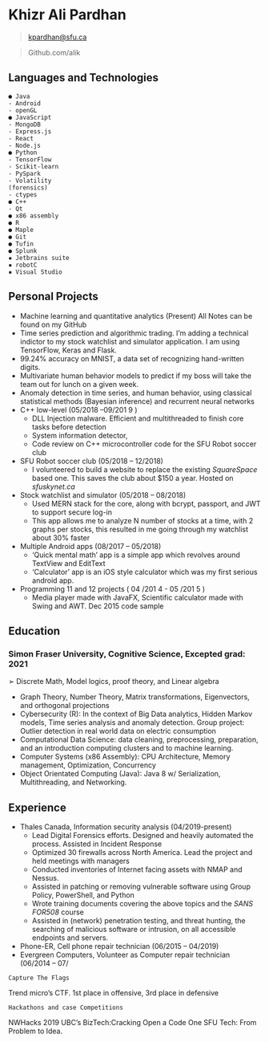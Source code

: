 # Khizr Ali Pardhan

>  kpardhan@sfu.ca

> Github.com/alik


## Languages and Technologies

```
● Java
- Android
- openGL
● JavaScript
- MongoDB
- Express.js
- React
- Node.js
● Python
- TensorFlow
- Scikit-learn
- PySpark
- Volatility
(forensics)
- ctypes
● C++
- Qt
● x86 assembly
● R
● Maple
● Git
● Tufin
● Splunk
▪ Jetbrains suite
▪ robotC
▪ Visual Studio
```
## Personal Projects 
- Machine learning and quantitative analytics (Present)
All Notes can be found on my GitHub
- Time series prediction and algorithmic trading. I’m adding a technical indictor to my stock watchlist
and simulator application. I am using TensorFlow, Keras and Flask.
- 99.24% accuracy on MNIST, a data set of recognizing hand-written digits.
- Multivariate human behavior models to predict if my boss will take the team out for lunch on a given
week.
- Anomaly detection in time series, and human behavior, using classical statistical methods (Bayesian
inference) and recurrent neural networks
- C++ low-level (05/2018 –09/201 9 )
    - DLL Injection malware. Efficient and multithreaded to finish core tasks before detection
    - System information detector,
    - Code review on C++ microcontroller code for the SFU Robot soccer club
- SFU Robot soccer club (05/2018 – 12/2018)
    - I volunteered to build a website to replace the existing _SquareSpace_ based one. This saves the club
       about $150 a year. Hosted on _sfuskynet.ca_
- Stock watchlist and simulator (05/2018 – 08/2018)
    - Used MERN stack for the core, along with bcrypt, passport, and JWT to support secure log-in
    - This app allows me to analyze N number of stocks at a time, with 2 graphs per stocks, this resulted in
       me going through my watchlist about 30% faster
- Multiple Android apps (08/2017 – 05/2018)
    - ‘Quick mental math’ app is a simple app which revolves around TextView and EditText
    - ‘Calculator’ app is an iOS style calculator which was my first serious android app.
- Programming 11 and 12 projects ( 04 /201 4 - 05 /201 5 )
    - Media player made with JavaFX, Scientific calculator made with Swing and AWT. Dec 2015 code sample
 ## Education

### Simon Fraser University, Cognitive Science, Excepted grad: 2021
➢ Discrete Math, Model logics, proof theory, and Linear algebra
- Graph Theory, Number Theory, Matrix transformations, Eigenvectors, and orthogonal projections
- Cybersecurity (R): In the context of Big Data analytics, Hidden Markov models, Time series analysis and
anomaly detection. Group project: Outlier detection in real world data on electric consumption
- Computational Data Science: data cleaning, preprocessing, preparation, and an introduction computing
clusters and to machine learning.
- Computer Systems (x86 Assembly): CPU Architecture, Memory management, Optimization, Concurrency
- Object Orientated Computing (Java): Java 8 w/ Serialization, Multithreading, and Networking.

## Experience

- Thales Canada, Information security analysis (04/2019-present)
  - Lead Digital Forensics efforts. Designed and heavily automated the process. Assisted in Incident Response
  - Optimized 30 firewalls across North America. Lead the project and held meetings with managers
  - Conducted inventories of Internet facing assets with NMAP and Nessus.
  - Assisted in patching or removing vulnerable software using Group Policy, PowerShell, and Python
  - Wrote training documents covering the above topics and the _SANS FOR508_ course
  - Assisted in (network) penetration testing, and threat hunting, the searching of malicious software or
     intrusion, on all accessible endpoints and servers.
- Phone-ER, Cell phone repair technician (06/2015 – 04/2019)
- Evergreen Computers, Volunteer as Computer repair technician (06/2014 – 07/


```
Capture The Flags
```
Trend micro’s CTF. 1st place in offensive, 3rd place in defensive

```
Hackathons and case Competitions
```
NWHacks 2019
UBC’s BizTech:Cracking Open a Code One
SFU Tech: From Problem to Idea.
